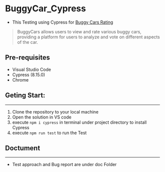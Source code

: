 # BuggyCar_Cypress
- This Testing using Cypress for [Buggy Cars Rating ](https://buggy.justtestit.org/)
> BuggyCars allows users to view and rate various buggy cars, providing a platform for users to analyze and vote on different aspects of the car.

## Pre-requisites
- Visual Studio Code
- Cypress (8.15.0)
- Chrome

##  Geting Start:
---
1. Clone the repository to your local machine
2. Open the solution in VS code
3. execute `npm i cypress` in terminal under project directory to install Cypress
4. execute `npm run test` to run the Test


## Doctument
---
- Test approach and Bug report are under doc Folder
